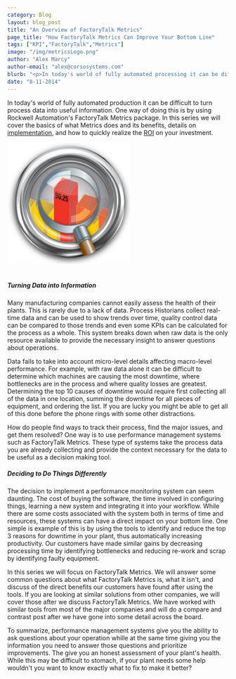 ```yaml
---
category: Blog
layout: blog_post
title: "An Overview of FactoryTalk Metrics"
page_title: "How FactoryTalk Metrics Can Improve Your Bottom Line"
tags: ["KPI","FactoryTalk","Metrics"]
image: "/img/metricsLogo.png"
author: "Alex Marcy"
author-email: "alex@corsosystems.com"
blurb: "<p>In today's world of fully automated processing it can be difficult to turn process data into useful information. One way of doing this is by using Rockwell Automation's FactoryTalk Metrics solution. In this series we will cover the basics of what Metrics does and its benefits, detail on implementation, and how to quickly realize the ROI on your investment.</p>"
date: "8-11-2014"
---
```


<p>In today's world of fully automated production it can be difficult to turn process data into useful information. One way of doing this is by using Rockwell Automation's FactoryTalk Metrics package. In this series we will cover the basics of what Metrics does and its benefits, details on <a href="/blog/factorytalk-metrics-backend.html">implementation</a>, and how to quickly realize the <a href="/blog/factorytalk-metrics-data-analysis.html">ROI</a> on your investment.</p>


<img src="/img/metricsLogo.png" width="280px"/>
<br/>
<br/>

<h5><b>Turning Data into Information</b></h5>
<p>Many manufacturing companies cannot easily assess the health of their plants. This is rarely due to a lack of data. Process Historians collect real-time data and can be used to show trends over time, quality control data can be compared to those trends and even some KPIs can be calculated for the process as a whole. This system breaks down when raw data is the only resource available to provide the necessary insight to answer questions about operations.</p>

<p>Data fails to take into account micro-level details affecting macro-level performance. For example, with raw data alone it can be difficult to determine which machines are causing the most downtime, where bottlenecks are in the process and where quality losses are greatest. Determining the top 10 causes of downtime would require first collecting all of the data in one location, summing the downtime for all pieces of equipment, and ordering the list. If you are lucky you might be able to get all of this done before the phone rings with some other distractions.</p>

<p>How do people find ways to track their process, find the major issues, and get them resolved? One way is to use performance management systems such as FactoryTalk Metrics. These type of systems take the process data you are already collecting and provide the context necessary for the data to be useful as a decision making tool.</p>

<h5><b>Deciding to Do Things Differently</b></h5>
<p>The decision to implement a performance monitoring system can seem daunting. The cost of buying the software, the time involved in configuring things, learning a new system and integrating it into your workflow. While there are some costs associated with the system both in terms of time and resources, these systems can have a direct impact on your bottom line. One simple is example of this is by using the tools to identify and reduce the top 3 reasons for downtime in your plant, thus automatically increasing productivity. Our customers have made similar gains by decreasing processing time by identifying bottlenecks and reducing re-work and scrap by identifying faulty equipment.</p>

<p>In this series we will focus on FactoryTalk Metrics. We will answer some common questions about what FactoryTalk Metrics is, what it isn't, and discuss of the direct benefits our customers have found after using the tools. If you are looking at similar solutions from other companies, we will cover those after we discuss FactoryTalk Metrics. We have worked with similar tools from most of the major companies and will do a compare and contrast post after we have gone into some detail across the board. </p>

<p>To summarize, performance management systems give you the ability to ask questions about your operation whille at the same time giving you the information you need to answer those questions and prioritize improvements. The give you an honest assessment of your plant's health. While this may be difficult to stomach, if your plant needs some help wouldn't you want to know exactly what to fix to make it better?</p>



